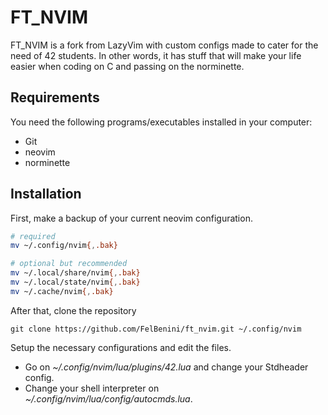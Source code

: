# FT_NVIM

FT_NVIM is a fork from LazyVim with custom configs made to cater for the need of 42 students. In other words, it has stuff that will make your life easier when coding on C and passing on the norminette.

## Requirements

You need the following programs/executables installed in your computer:

- Git
- neovim
- norminette

## Installation

First, make a backup of your current neovim configuration.

```bash
# required
mv ~/.config/nvim{,.bak}

# optional but recommended
mv ~/.local/share/nvim{,.bak}
mv ~/.local/state/nvim{,.bak}
mv ~/.cache/nvim{,.bak}
```

After that, clone the repository

`git clone https://github.com/FelBenini/ft_nvim.git ~/.config/nvim`

Setup the necessary configurations and edit the files.

- Go on *~/.config/nvim/lua/plugins/42.lua* and change your Stdheader config.
- Change your shell interpreter on *~/.config/nvim/lua/config/autocmds.lua*.
